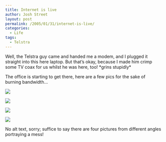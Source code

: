 ```yaml
---
title: Internet is live
author: Josh Street
layout: post
permalink: /2005/01/31/internet-is-live/
categories:
  - Life
tags:
  - Telstra
---
```

Well, the Telstra guy came and handed me a modem, and I plugged it straight into this here laptop. But that&#8217;s okay, because I made him crimp some TV coax for us whilst he was here, too! \*grins stupidly\*

The office is starting to get there, here are a few pics for the sake of burning bandwidth&#8230;

![][1]

![][2]

![][3]

![][4]

No alt text, sorry; suffice to say there are four pictures from different angles portraying a mess!

 [1]: /blog/wp-content/2005/01/magill-office/01.jpg
 [2]: /blog/wp-content/2005/01/magill-office/02.jpg
 [3]: /blog/wp-content/2005/01/magill-office/03.jpg
 [4]: /blog/wp-content/2005/01/magill-office/04.jpg